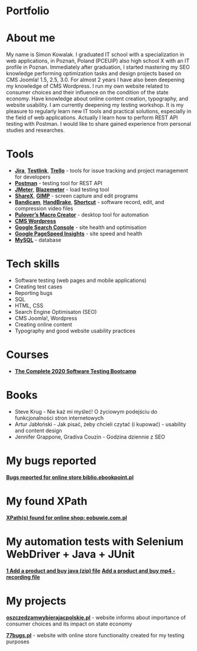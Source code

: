 # Portfolio

# About me

My name is Simon Kowalak. I graduated IT school with a specialization in web applications, in Poznań, Poland (PCEUiP) also high school X with an IT profile in Poznan. Immediately after graduation, I started mastering my SEO knowledge performing optimization tasks and design projects based on CMS Joomla! 1.5, 2.5, 3.0. For almost 2 years I have also been deepening my knowledge of CMS Wordpress. I run my own website related to consumer choices and their influence on the condition of the state economy. Have knowledge about online content creation, typography, and website usability. I am currently deepening my testing workshop. It is my pleasure to regularly learn new IT tools and practical solutions, especially in the field of web applications. Actually I learn how to perform REST API testing with Postman. I would like to share gained experience from personal studies and researches.

# Tools

* **[Jira](https://www.atlassian.com/software/jira)**, **[Testlink](https://testlink.org/)**, **[Trello](https://trello.com/)** - tools for issue tracking and project management for developers<br>
* **[Postman](https://www.postman.com/)** - testing tool for REST API<br>
* **[JMeter](https://jmeter.apache.org/download_jmeter.cgi)**, **[Blazemeter](https://www.blazemeter.com/)** - load testing tool<br>
* **[ShareX](https://getsharex.com/)**, **[GIMP](https://www.gimp.org/)** - screen capture and edit programs<br> 
* **[Bandicam](https://www.bandicam.com/pl/)**, **[HandBrake](https://handbrake.fr/)**, **[Shortcut](https://shotcut.org/)** - software record, edit, and compression video files   
* **[Pulover’s Macro Creator](https://www.macrocreator.com)** - desktop tool for automation<br>
* **[CMS Wordpress](https://wordpress.org/)**
* **[Google Search Console](https://search.google.com/search-console/about)** - site health and optimisation
* **[Google PageSpeed Insights](https://developers.google.com/speed/pagespeed/insights)** - site speed and health
* **[MySQL](https://www.mysql.com/)** - database

# Tech skills

* Software testing (web pages and mobile applications)
* Creating test cases
* Reporting bugs
* SQL
* HTML, CSS 
* Search Engine Optimisaton (SEO)
* CMS Joomla!, Wordpress
* Creating online content
* Typography and good website usability practices

# Courses

* **[The Complete 2020 Software Testing Bootcamp](https://www.udemy.com/course/testerbootcamp)** 

# Books

* Steve Krug - Nie każ mi myśleć! O życiowym podejściu do funkcjonalności stron internetowych
* Artur Jabłoński - Jak pisać, żeby chcieli czytać (i kupować) - usability and content design 
* Jennifer Grappone, Gradiva Couzin - Godzina dziennie z SEO

# My bugs reported

**[Bugs reported for online store biblio.ebookpoint.pl](https://drive.google.com/file/d/1dtrYXqXqvtWZMDwdOBo6YrPue5pi8dIs/view?usp=sharing)**

# My found XPath 

**[XPath(s) found for online shop: eobuwie.com.pl](https://drive.google.com/file/d/1VNvsIAypVQsxRxRB87m9SBuIzlbm2xi8/view?usp=sharing)**

# My automation tests with Selenium WebDriver + Java + JUnit

**[ 1 Add a product and buy java (zip) file](https://drive.google.com/file/d/1tI4qYwYqDKduTeXLm2cyAFsclySyAiS4/view?usp=sharing)** **[ Add a product and buy mp4 - recording file](https://drive.google.com/file/d/1idck4S3drHe1mzGEiwMosrynPGN71XBs/view?usp=sharing)**





# My projects

**[oszczedzamwybierajacpolskie.pl](https://oszczedzamwybierajacpolskie.pl/)** - website informs about importance of consumer choices and its impact on state economy

**[77bugs.pl](http://www.77bugs.pl/shop/)** - website with online store functionality created for my testing purposes


